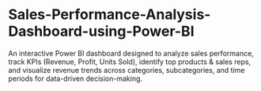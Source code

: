 # Sales-Performance-Analysis-Dashboard-using-Power-BI
An interactive Power BI dashboard designed to analyze sales performance, track KPIs (Revenue, Profit, Units Sold), identify top products &amp; sales reps, and visualize revenue trends across categories, subcategories, and time periods for data-driven decision-making.
